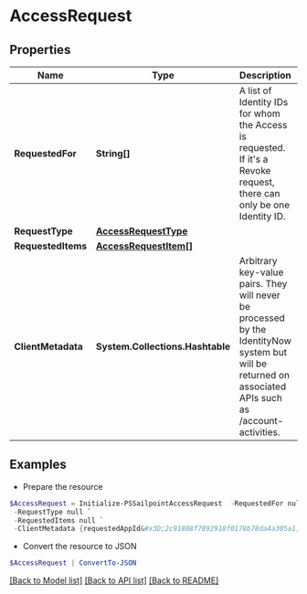 # AccessRequest
## Properties

Name | Type | Description | Notes
------------ | ------------- | ------------- | -------------
**RequestedFor** | **String[]** | A list of Identity IDs for whom the Access is requested. If it&#39;s a Revoke request, there can only be one Identity ID. | 
**RequestType** | [**AccessRequestType**](AccessRequestType.md) |  | [optional] 
**RequestedItems** | [**AccessRequestItem[]**](AccessRequestItem.md) |  | 
**ClientMetadata** | **System.Collections.Hashtable** | Arbitrary key-value pairs. They will never be processed by the IdentityNow system but will be returned on associated APIs such as /account-activities. | [optional] 

## Examples

- Prepare the resource
```powershell
$AccessRequest = Initialize-PSSailpointAccessRequest  -RequestedFor null `
 -RequestType null `
 -RequestedItems null `
 -ClientMetadata {requestedAppId&#x3D;2c91808f7892918f0178b78da4a305a1, requestedAppName&#x3D;test-app}
```

- Convert the resource to JSON
```powershell
$AccessRequest | ConvertTo-JSON
```

[[Back to Model list]](../README.md#documentation-for-models) [[Back to API list]](../README.md#documentation-for-api-endpoints) [[Back to README]](../README.md)

